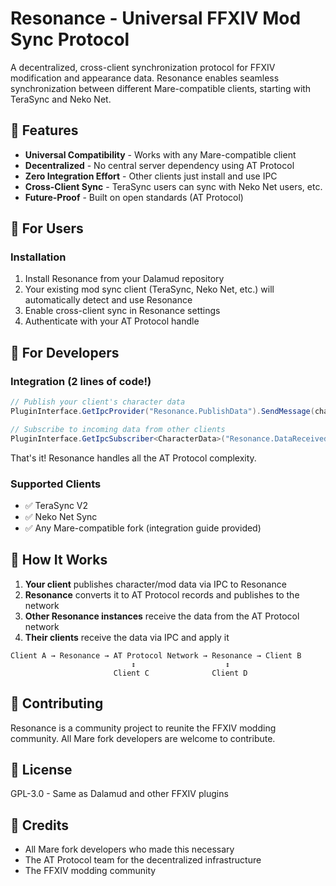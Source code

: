 # Resonance - Universal FFXIV Mod Sync Protocol

A decentralized, cross-client synchronization protocol for FFXIV modification and appearance data. Resonance enables seamless synchronization between different Mare-compatible clients, starting with TeraSync and Neko Net.

## 🌟 Features

- **Universal Compatibility** - Works with any Mare-compatible client
- **Decentralized** - No central server dependency using AT Protocol
- **Zero Integration Effort** - Other clients just install and use IPC
- **Cross-Client Sync** - TeraSync users can sync with Neko Net users, etc.
- **Future-Proof** - Built on open standards (AT Protocol)

## 🚀 For Users

### Installation
1. Install Resonance from your Dalamud repository
2. Your existing mod sync client (TeraSync, Neko Net, etc.) will automatically detect and use Resonance
3. Enable cross-client sync in Resonance settings
4. Authenticate with your AT Protocol handle

## 🔧 For Developers

### Integration (2 lines of code!)

```csharp
// Publish your client's character data
PluginInterface.GetIpcProvider("Resonance.PublishData").SendMessage(characterData);

// Subscribe to incoming data from other clients
PluginInterface.GetIpcSubscriber<CharacterData>("Resonance.DataReceived").Subscribe(OnDataReceived);
```

That's it! Resonance handles all the AT Protocol complexity.

### Supported Clients
- ✅ TeraSync V2
- ✅ Neko Net Sync  
- ✅ Any Mare-compatible fork (integration guide provided)

## 📡 How It Works

1. **Your client** publishes character/mod data via IPC to Resonance
2. **Resonance** converts it to AT Protocol records and publishes to the network
3. **Other Resonance instances** receive the data from the AT Protocol network
4. **Their clients** receive the data via IPC and apply it

```
Client A → Resonance → AT Protocol Network → Resonance → Client B
                           ↕                    ↕
                       Client C              Client D
```

## 🤝 Contributing

Resonance is a community project to reunite the FFXIV modding community. All Mare fork developers are welcome to contribute.

## 📜 License

GPL-3.0 - Same as Dalamud and other FFXIV plugins

## 🙏 Credits

- All Mare fork developers who made this necessary
- The AT Protocol team for the decentralized infrastructure
- The FFXIV modding community